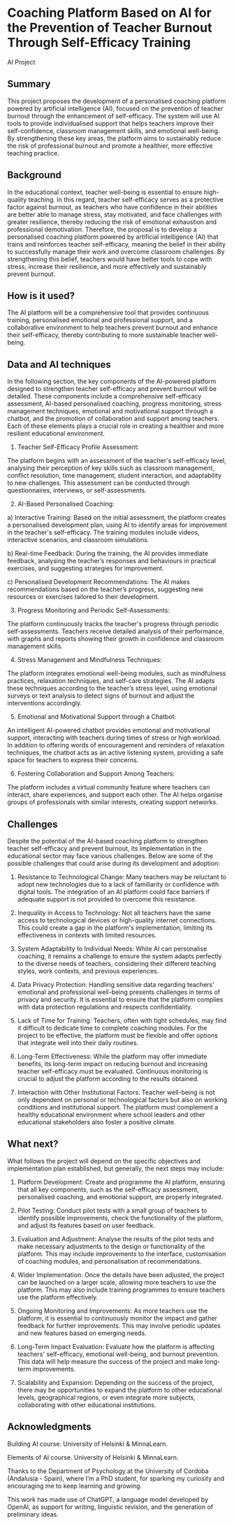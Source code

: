 # Coaching Platform Based on AI for the Prevention of Teacher Burnout Through Self-Efficacy Training
AI Project
## Summary
This project proposes the development of a personalised coaching platform powered by artificial intelligence (AI), focused on the prevention of teacher burnout through the enhancement of self-efficacy. The system will use AI tools to provide individualised support that helps teachers improve their self-confidence, classroom management skills, and emotional well-being. By strengthening these key areas, the platform aims to sustainably reduce the risk of professional burnout and promote a healthier, more effective teaching practice.
## Background
In the educational context, teacher well-being is essential to ensure high-quality teaching. In this regard, teacher self-efficacy serves as a protective factor against burnout, as teachers who have confidence in their abilities are better able to manage stress, stay motivated, and face challenges with greater resilience, thereby reducing the risk of emotional exhaustion and professional demotivation. Therefore, the proposal is to develop a personalised coaching platform powered by artificial intelligence (AI) that trains and reinforces teacher self-efficacy, meaning the belief in their ability to successfully manage their work and overcome classroom challenges. By strengthening this belief, teachers would have better tools to cope with stress, increase their resilience, and more effectively and sustainably prevent burnout.
## How is it used?
The AI platform will be a comprehensive tool that provides continuous training, personalised emotional and professional support, and a collaborative environment to help teachers prevent burnout and enhance their self-efficacy, thereby contributing to more sustainable teacher well-being.
## Data and AI techniques
In the following section, the key components of the AI-powered platform designed to strengthen teacher self-efficacy and prevent burnout will be detailed. These components include a comprehensive self-efficacy assessment, AI-based personalised coaching, progress monitoring, stress management techniques, emotional and motivational support through a chatbot, and the promotion of collaboration and support among teachers. Each of these elements plays a crucial role in creating a healthier and more resilient educational environment.
1. Teacher Self-Efficacy Profile Assessment:

The platform begins with an assessment of the teacher's self-efficacy level, analysing their perception of key skills such as classroom management, conflict resolution, time management, student interaction, and adaptability to new challenges. This assessment can be conducted through questionnaires, interviews, or self-assessments.

2. AI-Based Personalised Coaching:

a) Interactive Training: Based on the initial assessment, the platform creates a personalised development plan, using AI to identify areas for improvement in the teacher's self-efficacy. The training modules include videos, interactive scenarios, and classroom simulations.

b) Real-time Feedback: During the training, the AI provides immediate feedback, analysing the teacher’s responses and behaviours in practical exercises, and suggesting strategies for improvement.

c) Personalised Development Recommendations: The AI makes recommendations based on the teacher’s progress, suggesting new resources or exercises tailored to their development.

3. Progress Monitoring and Periodic Self-Assessments:

The platform continuously tracks the teacher's progress through periodic self-assessments. Teachers receive detailed analysis of their performance, with graphs and reports showing their growth in confidence and classroom management skills.

4. Stress Management and Mindfulness Techniques:

The platform integrates emotional well-being modules, such as mindfulness practices, relaxation techniques, and self-care strategies. The AI adapts these techniques according to the teacher’s stress level, using emotional surveys or text analysis to detect signs of burnout and adjust the interventions accordingly.

5. Emotional and Motivational Support through a Chatbot:

An intelligent AI-powered chatbot provides emotional and motivational support, interacting with teachers during times of stress or high workload. In addition to offering words of encouragement and reminders of relaxation techniques, the chatbot acts as an active listening system, providing a safe space for teachers to express their concerns.

6. Fostering Collaboration and Support Among Teachers:

The platform includes a virtual community feature where teachers can interact, share experiences, and support each other. The AI helps organise groups of professionals with similar interests, creating support networks.
## Challenges
Despite the potential of the AI-based coaching platform to strengthen teacher self-efficacy and prevent burnout, its implementation in the educational sector may face various challenges. Below are some of the possible challenges that could arise during its development and adoption: 
1. Resistance to Technological Change: Many teachers may be reluctant to adopt new technologies due to a lack of familiarity or confidence with digital tools. The integration of an AI platform could face barriers if adequate support is not provided to overcome this resistance.

2. Inequality in Access to Technology: Not all teachers have the same access to technological devices or high-quality internet connections. This could create a gap in the platform's implementation, limiting its effectiveness in contexts with limited resources.

3. System Adaptability to Individual Needs: While AI can personalise coaching, it remains a challenge to ensure the system adapts perfectly to the diverse needs of teachers, considering their different teaching styles, work contexts, and previous experiences.

4. Data Privacy Protection: Handling sensitive data regarding teachers' emotional and professional well-being presents challenges in terms of privacy and security. It is essential to ensure that the platform complies with data protection regulations and respects confidentiality.

5. Lack of Time for Training: Teachers, often with tight schedules, may find it difficult to dedicate time to complete coaching modules. For the project to be effective, the platform must be flexible and offer options that integrate well into their daily routines.

6. Long-Term Effectiveness: While the platform may offer immediate benefits, its long-term impact on reducing burnout and increasing teacher self-efficacy must be evaluated. Continuous monitoring is crucial to adjust the platform according to the results obtained.

7. Interaction with Other Institutional Factors: Teacher well-being is not only dependent on personal or technological factors but also on working conditions and institutional support. The platform must complement a healthy educational environment where school leaders and other educational stakeholders also foster a positive climate.
## What next?
What follows the project will depend on the specific objectives and implementation plan established, but generally, the next steps may include:

1. Platform Development: Create and programme the AI platform, ensuring that all key components, such as the self-efficacy assessment, personalised coaching, and emotional support, are properly integrated.

2. Pilot Testing: Conduct pilot tests with a small group of teachers to identify possible improvements, check the functionality of the platform, and adjust its features based on user feedback.

3. Evaluation and Adjustment: Analyse the results of the pilot tests and make necessary adjustments to the design or functionality of the platform. This may include improvements to the interface, customisation of coaching modules, and personalisation of recommendations.

4. Wider Implementation: Once the details have been adjusted, the project can be launched on a larger scale, allowing more teachers to use the platform. This may also include training programmes to ensure teachers use the platform effectively.

5. Ongoing Monitoring and Improvements: As more teachers use the platform, it is essential to continuously monitor the impact and gather feedback for further improvements. This may involve periodic updates and new features based on emerging needs.

6. Long-Term Impact Evaluation: Evaluate how the platform is affecting teachers' self-efficacy, emotional well-being, and burnout prevention. This data will help measure the success of the project and make long-term improvements.

7. Scalability and Expansion: Depending on the success of the project, there may be opportunities to expand the platform to other educational levels, geographical regions, or even integrate more subjects, collaborating with other educational institutions.
## Acknowledgments
Building AI course. University of Helsinki & MinnaLearn.

Elements of AI course. University of Helsinki & MinnaLearn.

Thanks to the Department of Psychology at the University of Cordoba (Andalusia - Spain), where I’m a PhD student, for sparking my curiosity and encouraging me to keep learning and growing.

This work has made use of ChatGPT, a language model developed by OpenAI, as support for writing, linguistic revision, and the generation of preliminary ideas.
